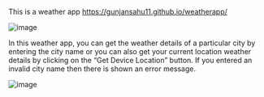 This is a weather app 
https://gunjansahu11.github.io/weatherapp/


![image](https://user-images.githubusercontent.com/74657116/227768386-b0d6b23c-3c39-4e41-8826-1b0ef1c8fbfa.png)

In this weather app, you can get the weather details of a particular city by entering the city name or you can also get your current location weather details by clicking on the “Get Device Location” button. If you entered an invalid city name then there is shown an error message.

![image](https://user-images.githubusercontent.com/74657116/227768412-2acc1c8e-8837-423b-92ad-f0f52c261b92.png)
